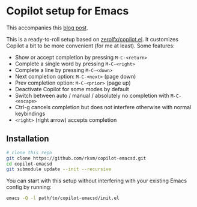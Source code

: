 # Copilot setup for Emacs

This accompanies this [blog post](https://robert.kra.hn/posts/2023-02-22-copilot-emacs-setup/).

This is a ready-to-roll setup based on [zerolfx/copilot.el](https://github.com/zerolfx/copilot.el).
It customizes Copilot a bit to be more convenient (for me at least).
Some features:

- Show or accept completion by pressing `M-C-<return>`
- Complete a single word by pressing `M-C-<right>`
- Complete a line by pressing `M-C-<down>`
- Next completion option: `M-C-<next>` (page down)
- Prev completion option: `M-C-<prior>` (page up)
- Deactivate Copilot for some modes by default
- Switch between auto / manual / absolutely no completion with `M-C-<escape>`
- Ctrl-g cancels completion but does not interfere otherwise with normal keybindings
- `<right>` (right arrow) accepts completion

## Installation

```bash
# clone this repo
git clone https://github.com/rksm/copilot-emacsd.git
cd copilot-emacsd
git submodule update --init --recursive
```

You can start with this setup without interfering with your existing Emacs config by running:

```bash
emacs -Q -l path/to/copilot-emacsd/init.el
```
